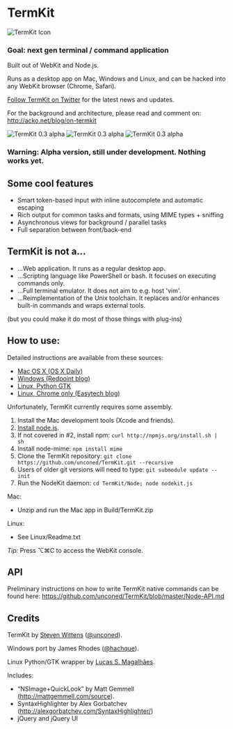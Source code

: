 # TermKit

![TermKit Icon](https://github.com/unconed/TermKit/raw/master/Illustrator/TermKit%20Icon%20128.png)

### Goal: next gen terminal / command application

Built out of WebKit and Node.js.

Runs as a desktop app on Mac, Windows and Linux, and can be hacked into any WebKit browser (Chrome, Safari).

[Follow TermKit on Twitter](https://twitter.com/TermKit) for the latest news and updates.

For the background and architecture, please read and comment on:
http://acko.net/blog/on-termkit

![TermKit 0.3 alpha](https://github.com/unconed/TermKit/raw/master/Mockups/Shot-0.3.png)
![TermKit 0.3 alpha](https://github.com/unconed/TermKit/raw/master/Mockups/Shot-Self-Commit.png)
![TermKit 0.3 alpha](https://github.com/unconed/TermKit/raw/master/Mockups/Shot-Highlight.png)

### Warning: Alpha version, still under development. Nothing works yet.

## Some cool features

* Smart token-based input with inline autocomplete and automatic escaping
* Rich output for common tasks and formats, using MIME types + sniffing
* Asynchronous views for background / parallel tasks
* Full separation between front/back-end

## TermKit is not a...
* ...Web application. It runs as a regular desktop app.
* ...Scripting language like PowerShell or bash. It focuses on executing commands only.
* ...Full terminal emulator. It does not aim to e.g. host 'vim'.
* ...Reimplementation of the Unix toolchain. It replaces and/or enhances built-in commands and wraps external tools.

(but you could make it do most of those things with plug-ins)

## How to use:

Detailed instructions are available from these sources:

* [Mac OS X (OS X Daily)](http://osxdaily.com/2011/05/19/termkit-terminal-reimagined-how-to-install/)
* [Windows (Redpoint blog)](http://blog.redpointsoftware.com.au/termkit/)
* [Linux, Python GTK](https://github.com/unconed/TermKit/tree/master/Linux)
* [Linux, Chrome only (Easytech blog)](http://blog.easytech.com.ar/2011/05/21/playing-with-termkit-with-chrome/) 

Unfortunately, TermKit currently requires some assembly.

1. Install the Mac development tools (Xcode and friends).
2. [Install node.js](https://github.com/joyent/node/wiki/Installation).
3. If not covered in #2, install npm: `curl http://npmjs.org/install.sh | sh`
4. Install node-mime: `npm install mime`
5. Clone the TermKit repository: `git clone https://github.com/unconed/TermKit.git --recursive`
6. Users of older git versions will need to type: `git submodule update --init`
7. Run the NodeKit daemon: `cd TermKit/Node; node nodekit.js`

Mac:
* Unzip and run the Mac app in Build/TermKit.zip

Linux:
* See Linux/Readme.txt

*Tip:* Press ⌥⌘C to access the WebKit console.

## API

Preliminary instructions on how to write TermKit native commands can be found here:
https://github.com/unconed/TermKit/blob/master/Node-API.md

## Credits

TermKit by [Steven Wittens](http://acko.net) ([@unconed](https://twitter.com/unconed)).

Windows port by James Rhodes ([@hachque](https://twitter.com/hachque)).

Linux Python/GTK wrapper by [Lucas S. Magalhães](https://github.com/lucassmagal).

Includes:

* “NSImage+QuickLook” by Matt Gemmell (http://mattgemmell.com/source).
* SyntaxHighlighter by Alex Gorbatchev (http://alexgorbatchev.com/SyntaxHighlighter/)
* jQuery and jQuery UI